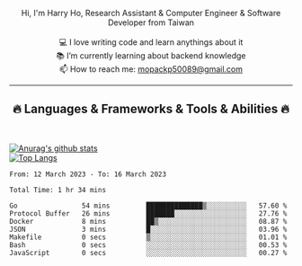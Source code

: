 <p align="center">
  Hi, I'm Harry Ho, Research Assistant & Computer Engineer & Software Developer from Taiwan
  <br>
  <br>
  💻 I love writing code and learn anythings about it
  <br>
  📚 I’m currently learning about backend knowledge
  <br>
  📫 How to reach me: <a href="mailto: mopackp50089@gmail.com">mopackp50089@gmail.com</a>
</p>

<hr>
<h2 align="center">🔥 Languages & Frameworks & Tools & Abilities 🔥</h2>
<br>

[![Anurag's github stats](https://github-readme-stats.vercel.app/api?username=mopackp50089&theme=transparent&show_icons=true)](https://github.com/mopackp50089/github-readme-stats)  
[![Top Langs](https://github-readme-stats.vercel.app/api/top-langs/?username=mopackp50089&layout=compact)](https://github.com/mopackp50089/github-readme-stats)

<!--START_SECTION:waka-->

```text
From: 12 March 2023 - To: 16 March 2023

Total Time: 1 hr 34 mins

Go                54 mins         ██████████████▒░░░░░░░░░░   57.60 %
Protocol Buffer   26 mins         ███████░░░░░░░░░░░░░░░░░░   27.76 %
Docker            8 mins          ██▒░░░░░░░░░░░░░░░░░░░░░░   08.87 %
JSON              3 mins          █░░░░░░░░░░░░░░░░░░░░░░░░   03.96 %
Makefile          0 secs          ▒░░░░░░░░░░░░░░░░░░░░░░░░   01.01 %
Bash              0 secs          ░░░░░░░░░░░░░░░░░░░░░░░░░   00.53 %
JavaScript        0 secs          ░░░░░░░░░░░░░░░░░░░░░░░░░   00.27 %
```

<!--END_SECTION:waka-->

<!--
<!--
**mopackp50089/mopackp50089** is a ✨ _special_ ✨ repository because its `README.md` (this file) appears on your GitHub profile.

Here are some ideas to get you started:

- 🔭 I’m currently working on ...
- 🌱 I’m currently learning ...
- 👯 I’m looking to collaborate on ...
- 🤔 I’m looking for help with ...
- 💬 Ask me about ...
- 📫 How to reach me: ...
- 😄 Pronouns: ...
- ⚡ Fun fact: ...
-->
